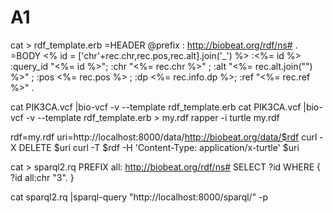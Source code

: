 # A1

cat > rdf_template.erb
=HEADER
@prefix : <http://biobeat.org/rdf/ns#> .
=BODY
<%
id = ['chr'+rec.chr,rec.pos,rec.alt].join('_')
%>
:<%= id %>
  :query_id "<%= id %>";
  :chr "<%= rec.chr %>" ;
  :alt "<%= rec.alt.join("") %>" ;
  :pos <%= rec.pos %> ;
  :dp <%= rec.info.dp %>;
  :ref "<%= rec.ref %>" .

cat PIK3CA.vcf |bio-vcf -v --template rdf_template.erb
cat PIK3CA.vcf |bio-vcf -v --template rdf_template.erb > my.rdf
rapper -i turtle my.rdf

rdf=my.rdf
uri=http://localhost:8000/data/http://biobeat.org/data/$rdf
curl -X DELETE $uri
curl -T $rdf -H 'Content-Type: application/x-turtle' $uri

cat > sparql2.rq
PREFIX all:  <http://biobeat.org/rdf/ns#>
SELECT ?id
WHERE
{
  ?id  all:chr  "3".
}

cat sparql2.rq |sparql-query "http://localhost:8000/sparql/" -p
